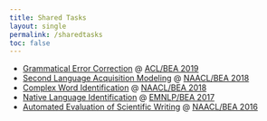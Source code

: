 ```yaml
---
title: Shared Tasks
layout: single
permalink: /sharedtasks
toc: false
---
```


- [Grammatical Error Correction](https://www.cl.cam.ac.uk/research/nl/bea2019st/) @ [ACL/BEA 2019](/bea/2019/)
- [Second Language Acquisition Modeling](http://sharedtask.duolingo.com) @ [NAACL/BEA 2018](/bea/2018/)
- [Complex Word Identification](https://sites.google.com/view/cwisharedtask2018/) @ [NAACL/BEA 2018](/bea/2018/)
- [Native Language Identification](https://sites.google.com/site/nlisharedtask/) @ [EMNLP/BEA 2017](/bea/2017/)
- [Automated Evaluation of Scientific Writing](http://textmining.lt/aesw/index.html) @ [NAACL/BEA 2016](/bea/2016/)

